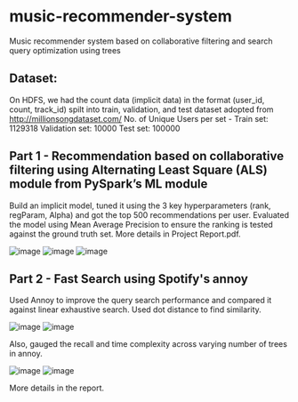 # music-recommender-system
Music recommender system based on collaborative filtering and search query optimization using trees

## Dataset:
On HDFS, we had the count data (implicit data) in the format (user_id, count, track_id) spilt into train, validation, and test dataset adopted from http://millionsongdataset.com/ 
No. of Unique Users per set -
Train set:	1129318
Validation set:	10000
Test set:	100000

## Part 1 - Recommendation based on collaborative filtering using Alternating Least Square (ALS) module from PySpark’s ML module
Build an implicit model, tuned it using the 3 key hyperparameters (rank, regParam, Alpha) and got the top 500 recommendations per user. Evaluated the model using Mean Average Precision to ensure the ranking is tested against the ground truth set. More details in Project Report.pdf.

![image](https://user-images.githubusercontent.com/18590547/119394316-06372a80-bca0-11eb-8b34-0b52dfdd2007.png)
![image](https://user-images.githubusercontent.com/18590547/119394326-09cab180-bca0-11eb-8483-784acbecd578.png)
![image](https://user-images.githubusercontent.com/18590547/119394336-0d5e3880-bca0-11eb-9125-94c23940c7e9.png)


## Part 2 - Fast Search using Spotify's annoy
Used Annoy to improve the query search performance and compared it against linear exhaustive search. Used dot distance to find similarity. 

![image](https://user-images.githubusercontent.com/18590547/119394079-cb34f700-bc9f-11eb-8aa4-be64fd44ebee.png)
![image](https://user-images.githubusercontent.com/18590547/119394104-cff9ab00-bc9f-11eb-92b1-bb7c12887c90.png)

Also, gauged the recall and time complexity across varying number of trees in annoy.

![image](https://user-images.githubusercontent.com/18590547/119394161-e0aa2100-bc9f-11eb-930f-bccbab357266.png)
![image](https://user-images.githubusercontent.com/18590547/119394184-e56ed500-bc9f-11eb-93c6-dac505dca75b.png)

More details in the report.
